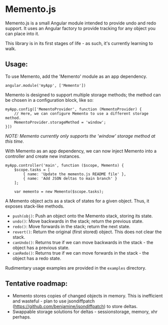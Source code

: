 Memento.js
==========

Memento.js is a small Angular module intended to provide undo and redo support. It uses an Angular factory to provide tracking for any object you can place into it.

This library is in its first stages of life - as such, it's currently learning to walk.

Usage:
------

To use Memento, add the 'Memento' module as an app dependency.

	angular.module('myApp', ['Memento'])

Memento is designed to support multiple storage methods; the method can be chosen in a configuration block, like so:

	myApp.config(['MementoProvider', function (MementoProvider) {
		// Here, we can configure Memento to use a different storage method.
		MementoProvider.storageMethod = 'window';
	}])

_NOTE: Memento currently only supports the 'window' storage method at this time._

With Memento as an app dependency, we can now inject Memento into a controller and create new instances.

	myApp.controller('main', function ($scope, Memento) {
		$scope.tasks = [
			{ name: 'Update the memento.js README file' },
			{ name: 'Add JSON deltas to main branch' }
		];

		var memento = new Memento($scope.tasks);

A Memento object acts as a stack of states for a given object. Thus, it exposes stack-like methods.

- `push(obj)`: Push an object onto the Memento stack, storing its state. 
- `undo()`: Move backwards in the stack; return the previous state.
- `redo()`: Move forwards in the stack; return the next state.
- `revert()`: Return the original (first stored) object. This does not clear the stack.
- `canUndo()`: Returns true if we can move backwards in the stack - the object has a previous state.
- `canRedo()`: Returns true if we can move forwards in the stack - the object has a redo state.

Rudimentary usage examples are provided in the `examples` directory.

Tentative roadmap:
------------------

- Memento stores copies of changed objects in memory. This is inefficient and wasteful - plan to use jsondiffpatch (<https://github.com/benjamine/jsondiffpatch>) to store deltas.
- Swappable storage solutions for deltas - sessionstorage, memory, xhr perhaps.